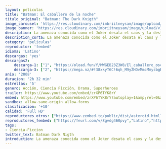 ```yaml
---
layout: peliculas
title: "Batman: El caballero de la noche"
titulo_original: "Batman: The Dark Knigth"
image_carousel: 'https://res.cloudinary.com/imbriitneysam/image/upload/v1546806380/batman-2008-poster-min.jpg'
image_banner: 'https://res.cloudinary.com/imbriitneysam/image/upload/v1546806382/batman-2008-banner-min.jpg'
description: La amenaza conocida como el Joker desata el caos y la destrucción sobre los ciudadanos de Ciudad Gótica después de que el nuevo fiscal de distrito, Harvey Dent, haya logrado frenar a los criminales. Ahora el justiciero con capa, Batman, debe llegar a un entendimiento con una de sus mayores pruebas psicológicas de su habilidad para luchar contra la injusticia.
description_corta: La amenaza conocida como el Joker desata el caos y la destrucción sobre los ciudadanos de Ciudad Gótica después de que el nuevo fiscal de distrito, Harvey Dent, haya logrado frenar a los criminales. Ahora el justiciero con capa, Batman, debe...
category: 'peliculas'
reproductor: 'fembed'
idioma: 'Latino'
descargas: 'yes'
descargas2:
    descarga-1: ["1", "https://oload.fun/f/MWGEB23Z3W8/El_caballero_oscuro.mp4", "https://www.google.com/s2/favicons?domain=openload.co","OpenLoad","https://res.cloudinary.com/imbriitneysam/image/upload/v1541473684/mexico.png", "Latino", "Full HD"]
    descarga-3: ["2", "https://mega.nz/#!38xkyT6C!6qh_M9yZHDvMmcMmysbgBlYz5eO-sy6g6Widcb9rXsU", "https://www.google.com/s2/favicons?domain=mega.nz","Mega","https://res.cloudinary.com/imbriitneysam/image/upload/v1541473684/mexico.png", "Latino", "HD"]
anio: '2008'
duracion: '2h 32 min'
estrellas: '5'
genero: Acción, Ciencia Ficción, Drama, Superheroes
trailer: https://www.youtube.com/embed/zrXP6TYK8rY
embed: https://www.youtube.com/embed/zrXP6TYK8rY?autoplay=1&amp;rel=0&amp;hd=1&border=0&wmode=opaque&enablejsapi=1&modestbranding=1&controls=1&showinfo=0
sandbox: allow-same-origin allow-forms
clasificacion: '+10'
calidad: 'Full HD'
reproductores_otros: ["https://www.zembed.to/public/dist/asteroid.html?id=e4b7fb4a9abcd850d90a536c8135d880&title=The%20Dark%20Knight","Latino"]
reproductores_fembed: ["https://feurl.com/v/8gvdg460pvy","Latino","https://feurl.com/v/yx93ez5xqol","Latino"]
tags:
- Ciencia-Ficcion
twitter_text: Batman Dark Nigth
introduction: La amenaza conocida como el Joker desata el caos y la destrucción sobre los ciudadanos de Ciudad Gótica después de que el nuevo fiscal de distrito, Harvey Dent, haya logrado frenar a los criminales. Ahora el justiciero con capa, Batman, debe...
---
```












